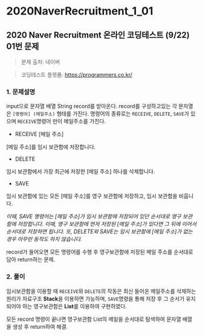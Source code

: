 # 2020NaverRecruitment_1_01

## 2020 Naver Recruitment  온라인 코딩테스트 (9/22) 01번 문제

> 문제 출처: 네이버

> 코딩테스트 플랫폼: https://programmers.co.kr/

### 1. 문제설명

input으로 문자열 배열 String record를 받아온다. record를 구성하고있는 각 문자열은 `[명령어] (메일주소)` 형태를 가진다. 명령어의 종류로는 `RECEIVE`, `DELETE`, `SAVE`가 있으며 `RECEIVE`명령어 만이 메일주소를 가진다.

* RECEIVE [메일 주소]	

[메일 주소]를 임시 보관함에 저장합니다.
* DELETE	

임시 보관함에서 가장 최근에 저장한 [메일 주소] 하나를 삭제합니다.
* SAVE	

임시 보관함에 있는 모든 [메일 주소]를 영구 보관함에 저장하고, 임시 보관함을 비웁니다.


*이때, SAVE 명령어는 [메일 주소]가 임시 보관함에 저장되어 있던 순서대로 영구 보관함에 저장합니다. 이때, 영구 보관함에 먼저 저장된 [메일 주소]가 있다면 그 뒤에 이어서 순서대로 저장하면 됩니다. 또, DELETE와 SAVE는 임시 보관함에 [메일 주소]가 없는 경우 아무런 동작도 하지 않습니다.*

record가 들어오면 모든 명령어를 수행 후 영구보관함에 저장된 메일 주소를 순서대로 담아 return하는 문제.

### 2. 풀이

임시보관함을 이용할 때 `RECEIVE`와 `DELETE`의 작동은 최신 들어온 메일주소를 삭제하는 원리가 자료구조 **Stack**을 이용하면 가능하며, `SAVE`명령을 통해 저장 후 그 순서가 유지되어야 하는 영구보관함은 **List**를 이용하여 구현하였다.

모든 record 명령이 끝나면 영구보관함 List의 메일을 순서대로 탐색하여 문자열 배열을 생성 후 return하여 해결.
